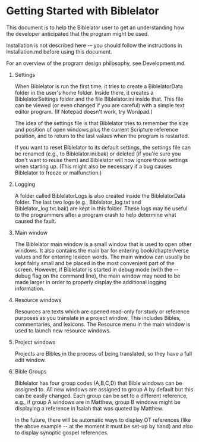 Getting Started with Biblelator
===============================

This document is to help the Biblelator user to get an understanding how the developer
    anticipated that the program might be used.

Installation is not described here -- you should follow the instructions in
    Installation.md before using this document.

For an overview of the program design philosophy, see Development.md.


1. Settings

    When Biblelator is run the first time, it tries to create a BiblelatorData folder in
    the user's home folder. Inside there, it creates a BiblelatorSettings folder and the
    file Biblelator.ini inside that. This file can be viewed (or even changed if you are
    careful) with a simple text editor program. (If Notepad doesn't work, try Wordpad.)

    The idea of the settings file is that Biblelator tries to remember the size and position
    of open windows plus the current Scripture reference position, and to return to the
    last values when the program is restarted.

    If you want to reset Biblelator to its default settings, the settings file can be
    renamed (e.g., to Biblelator.ini.bak) or deleted (if you're sure you don't want to
    reuse them) and Biblelator will now ignore those settings when starting up. (This might
    also be necessary if a bug causes Biblelator to freeze or malfunction.)


2. Logging

    A folder called BiblelatorLogs is also created inside the BiblelatorData folder. The
    last two logs (e.g., Biblelator_log.txt and Biblelator_log.txt.bak) are kept in this
    folder. These logs may be useful to the programmers after a program crash to help
    determine what caused the fault.


3. Main window

    The Biblelator main window is a small window that is used to open other windows.
    It also contains the main bar for entering book/chapter/verse values
        and for entering lexicon words.
    The main window can usually be kept fairly small and be placed in the most convenient
        part of the screen. However, if Biblelator is started in debug mode (with the
        --debug flag on the command line), the main window may need to be made larger
        in order to properly display the additional logging information.


4. Resource windows

    Resources are texts which are opened read-only for study or reference purposes as you
        translate in a project window. This includes Bibles, commentaries, and lexicons.
    The Resource menu in the main window is used to launch new resource windows.


5. Project windows

    Projects are Bibles in the process of being translated, so they have a full edit window.


6. Bible Groups

    Biblelator has four group codes (A,B,C,D) that Bible windows can be assigned to. All
    new windows are assigned to group A by default but this can be easily changed. Each
    group can be set to a different reference, e.g., if group A windows are in Matthew,
    group B windows might be displaying a reference in Isaiah that was quoted by Matthew.

    In the future, there will be automatic ways to display OT references (like the above
    example -- at the moment it must be set-up by hand) and also to display synoptic
    gospel references.